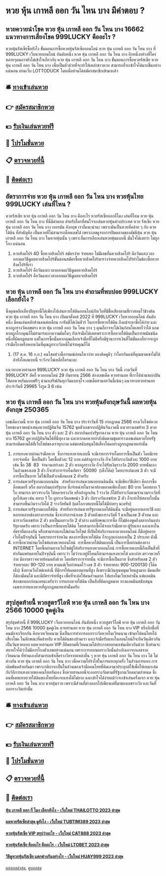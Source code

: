 # หวย หุ้น เกาหลี ออก วัน ไหน บาง มีคำตอบ ?
## หวยควายนำโชค หวย หุ้น เกาหลี ออก วัน ไหน บาง 16662 แนวทางการเสี่ยงโชค 999LUCKY คืออะไร ?
หวยหุ้นรัสเซียซื้อยังไง
ขั้นตอนการซื้อหวยหุ้นรัสเซียออนไลน์ หวย หุ้น เกาหลี ออก วัน ไหน บาง ที่ 999LUCKY เว็บหวยออนไลน์ อันดับหนึ่ง หวย หุ้น เกาหลี ออก วัน ไหน บาง อีกหนึ่งอย่างที่ใครหลายๆคนอาจยังไม่เข้าใจเกี่ยวกับ หวย หุ้น เกาหลี ออก วัน ไหน บาง ขั้นตอนการซื้อหวยรัสเซีย หวย หุ้น เกาหลี ออก วัน ไหน บาง เพื่อเป็นตัวช่วยที่จะทำให้เหล่าชาวหวย สามารถที่จะเข้าใจได้มากขึ้นอย่างแน่นอน ผ่านเว็บ LOTTODUCK โดยเมื่อท่านได้สมัครสมาชิกเข้ามาเเล้ว

## 🛎 [ทางเข้าเล่นหวย](https://bit.ly/3BG5bNw)
## 👉 [สมัครสมาชิกหวย](https://bit.ly/3BG5bNw)
## 💵 [รับเงินเล่นหวยฟรี](https://bit.ly/3C3mvgS)
## 👑 [โปรโมชั่นหวย](https://bit.ly/3C3mvgS)
## 📋 [ตรวจหวยที่นี้](https://bit.ly/3C3mvgS)
## 📱 [ติดต่อเรา](https://bit.ly/3C3mvgS)

## อัตราการจ่าย หวย หุ้น เกาหลี ออก วัน ไหน บาง หวยหุ้นไทย 999LUCKY เล่นที่ไหน ?
หวยรัสเซีย หวย หุ้น เกาหลี ออก วัน ไหน บาง คืออะไร หวยรัสเซียออกกี่โมง เล่นที่ไหน หวย หุ้น เกาหลี ออก วัน ไหน บาง ที่นี่มีคำตอบ
สำหรับใครที่สนใจจะเล่นหวยหุ้นต่างประเทศ หวย รัสเซีย หวย หุ้น เกาหลี ออก วัน ไหน บาง เยอรมัน อังกฤษ เราก็แนะนำนะ เพราะมันเป็นหวยที่คล้าย ๆ กับ หวยใต้ดิน ที่สำคัญคือ เป็นหวยที่ไม่สามารถล็อคเลขได้ เพราะเลขดูจากการปิดตลาดของดัชนีหุ้น หวย หุ้น เกาหลี ออก วัน ไหน บาง ในหวยหุ้นนั้น ๆ เพราะงั้นการเลือกเล่นหวยหุ้นแบบนี้ มั่นใจได้เลยว่า ไม่ถูกโกง แน่นอน
1. หวยสิงคโปร์ 4D ซื้อหวยสิงคโปร์ สมัครง่าย จ่ายแพง ไม่มีเลขอั้นหวยสิงคโปร์ คือวันและเวลาออกผลวิธีดูผลหวยสิงคโปร์ขั้นตอนสมัครซื้อหวยสิงคโปร์ตารางจ่ายหวยสิงคโปร์ทำไมต้องซื้อหวยสิงคโปร์ที่เรา
2. หวยสิงคโปร์ คือวันและเวลาออกผลวิธีดูผลหวยสิงคโปร์
3. หวยสิงคโปร์ คือวันและเวลาออกผลวิธีดูผลหวยสิงคโปร์

## หวย หุ้น เกาหลี ออก วัน ไหน บาง คำถามที่พบบ่อย 999LUCKY เลือกยังไง ?
ซึ่งคุณหลีกเลี่ยงปัญหานี้ได้เพียงไปเล่นหวยใต้ดินออนไลน์กับเว็บที่มีชื่อเสียงตามที่เราสอนไว้ข้างต้น หวย หุ้น เกาหลี ออก วัน ไหน บาง เปิดมาตั้งแต่ 2022 ที่ 999LUCKY เว็บหวยออนไลน์ อันดับหนึ่ง มีคนเล่นหลักล้านคนต่อเดือน การันตีได้เงินชัวร์
ในการซื้อหวยใต้ดิน ถึงแม้จะหาซื้อได้ง่าย และหากถูกรางวัลเลขตรง หวย หุ้น เกาหลี ออก วัน ไหน บาง ๆ คุณก็อาจจะได้เงินก้อนโตเลยก็ว่าได้
แถมหากถูกโกงคุณก็ไม่สามารถเอาความผิดใดๆ กับเจ้ามือได้เลยเพราะการซื้อหวยใต้ดินเป็นการพนันชนิดหนึ่งที่ผิดกฎหมาย
แต่ในการซื้อนั้นหากคุณเลือกเจ้ามือที่ไม่ดีหรือมีฐานะการเงินที่ไม่มั่นคงก็อาจจะถูกเจ้ามือโกงหรือหอบเงินที่คุณถูกรางวัลหนีไม่จ่ายคุณก็ได้
1. (17 ส.ค. 16 ก.ย.) คนโสดช่วงนี้อารมณ์อ่อนไหวง่าย ลองคิดดูดีๆ ว่าใครกันแน่ที่คุณขาดเขาไม่ได้ ถ้ายังโลเลแบบนี้ ระวังจะไม่เหลือใครนะคะ

แนวทางหวยฮานอย 999LUCKY หวย หุ้น เกาหลี ออก วัน ไหน บาง วันนี้ งวดวันที่ 999LUCKY ลัคกี้ หวยออนไลน์ 29 กันยายน 2566 ส่องเลขเด็ด หวยฮานอย ที่เราได้นำมาแบ่งปันให้คอหวยกันแบบฟรีๆ นำมาเสริฟกันทุกวันแบบจุใจ
เลขเด็ดฮานอยวันนี้เน้นๆ แนวทางหวยฮานอย ประจำวันที่ 29965 วิ่งรูด 3 6 เน้น

## หวย หุ้น เกาหลี ออก วัน ไหน บาง หวยหุ้นอังกฤษวันนี้ ผลหวยหุ้นอังกฤษ 250365
เลขเด็ดงวดนี้ หวย หุ้น เกาหลี ออก วัน ไหน บาง ประจำวันที่ 15 กรกฎาคม 2566 ทางเว็บไซต์หวยไทยของเราขอนำเสนอหวยปฏิทินจีน 15762 ชุดตัวเลขจากปฏิทินจีนงวดนี้ แนวทางเลขท้าย 3 หวย หุ้น เกาหลี ออก วัน ไหน บาง ตัว และ 2 ตัว สลากกินแบ่งรัฐบาลงวด หวย หุ้น เกาหลี ออก วัน ไหน บาง 15762 ดูหวยปฏิทินจีนได้ที่นี่ทุกงวด และหากคอหวยกำลังติดตามชุดตารางเลขเด่นหวยไทยรัฐ สามารถติดตามได้ที่เว็บไซต์ของเราทุกงวด แต่ขอสนับสนุนให้เสี่ยงโชคอย่างถูกกฎหมายเท่านั้น
1. การแทงหวยผ่านเจ้ามือหวย  ซึ่งการแทงหวยแบบนี้ จะมีเรทการจ่ายโดยการซื้อเป็นตัว โดยมีเรทการจ่ายคือ  ซื้อเป็นตัว โดยซื้อตัวละ 12 บาท แต่ถ้าถูกรางวัล ก็จะได้รับรางวัลตัวละ 1000 บาท เช่น ซื้อ 38  83  จำนวนอย่างละ 2 ตัว หากถูกรางวัล ก็จะได้รับเงินรางวัล 2000 บาทนั่นเอง  ในส่วนของเลข 3 ตัว ก็จะทำการจ่ายในอัตรา  50090  (เต็งโต๊ด) โดยการเล่นเลข 3 ตัว จะมีการซื้อเป็นบาท ไม่ใช่เป็นตัวเหมือนเลข 2 ตัวครับ
2. การเล่นหวยรัฐบาลแบบบนดิน   สำหรับการเล่นหวยแบบบนดินนั้น จะมีเพียงวิธีเดียว คือการซื้อ ล็อตเตอรี่ หรือ สลากกินแบ่งรัฐบาล ซึ่งจำหน่ายในราคาท้องตลาดเพียงใบละ 80 บาท โดยสลาก 1 ใบ สามารถ ตรวจรางวัล ได้หลายรางวัล หรือถ้าถูกเกิน 1 รางวัล ก็ได้รับรางวัลตามจำนวนรางวัลที่ถูกไปเลย เช่น สลาก 1 ใบ ถูกรางวัลเลขหน้า 3 ตัว กับรางวัลเลขท้าย 2 ตัว ก็จะทำให้สลากใบนั้น สามารถขึ้นเงินรางวัลได้ 2 รางวัลทันที (แต่โอกาสแบบนี้ไม่ได้มีบ่อยๆ นะครับ)
3. การเล่นหวยรัฐบาลแบบใต้ดิน  สำหรับการเล่นหวยรัฐบาลแบบใต้ดินนั้น จะมีอยู่หลากหลายวิธี และหลากหลายช่องทางการเล่น ซึ่งจะทำการนำเลข 3 ตัวหลังของรางวัลที่ 1 มาเป็นเลข 3 ตัวบน และนำรางวัลเลขท้าย 2 ตัว มาเป็นผลรางวัล 2 ตัวล่าง แต่ลักษณะการซื้อ ก็ไม่ต้องพูดถึงสลากกินแบ่งรัฐบาลครับ เพราะว่าเป็นการซื้อแบบใต้ดิน โดยสามารถซื้อได้จากเจ้ามือหวย ผู้รับแทง และแทงในอัตราที่ตกลงกัน หรือสามารถแทงได้ผ่านเว็บไซต์ ที่เปิดให้บริการแทงหวยออนไลน์ ก็มีอยู่หลายเว็บในปัจจุบันนี้ โดยเรทการจ่ายเงิน ของการซื้อหวยใต้ดิน ก็จะถูกแบ่งออกเป็น 2 ประเภท ดังนี้
4. การซื้อหวยผ่านเว็บไซต์แทงหวยออนไลน์  การซื้อหวยใต้ดินแบบนี้ เป็นการซื้อผ่านช่องทาง INTERNET โดยซื้อผ่านทางเว็บไซต์ผู้ให้บริการแทงหวยออนไลน์ การซื้อหวยแบบนี้ถือเป็นสิ่งที่ทำกันแพร่หลายในปัจจุบันนี้ เพราะว่า ไม่ว่าจะอยู่ที่ไหนก็สามารถแทงหวยได้ แทงง่าย ตรวจหวยก็ง่าย มีการตรวจหวยย้อนหลังด้วย โดยอัตราการจ่ายนั้น จะมีการซื้อเป็นบาท ซึ่งสำหรับเลข 2 ตัว จ่ายบาทละ 90-120 บาท ตามแต่เว็บกำหนดไว้ เลข 3 ตัว จ่ายบาทละ 900-1200130 (โต๊ดเต็ง) ซึ่งทางเว็บไซต์เหล่านี้ ที่มีการให้ผลตอบแทนที่สูง ก็เพราะมีเงินทุนหมุนเวียนสูงมาก มีคนเสีย ก็ต้องมีคนได้ และมีอัตราจ่ายที่สูง เพื่อที่จะล่อให้คนส่วนมาก ไปแทงในเว็บเหล่านั้น แต่แอดมินต้องขอบอกก่อนเลยนะครับว่า การแทงหวยใต้ดิน เป็นสิ่งที่ผิดกฎหมาย ทางแอดมินสนับสนุนเฉพาะการแทงหวยที่ถูกกฎหมายเท่านั้นครับ

## สรุปสุดท้ายนี้ หวยสูตรวีไอพี หวย หุ้น เกาหลี ออก วัน ไหน บาง 2566 10000 ชุดคู่เงิน
สรุปสุดท้ายนี้ ที่ 999LUCKY เว็บหวยออนไลน์ อันดับหนึ่ง หวยสูตรวีไอพี หวย หุ้น เกาหลี ออก วัน ไหน บาง 2566 10000 ชุดคู่เงิน หวยฮานอย หวย หุ้น เกาหลี ออก วัน ไหน บาง VIP หรืออีกชื่อที่คนมักจะเรียกกัน คือหวยเวียดนาม ซึ่งเป็นการทำการออกรางวัลหวยในเวียดนาม เข้ามาให้คนไทยได้เสี่ยงโชค ในลักษณะที่คล้ายกับ หวยใต้ดินของบ้านเรา
และเจ้ามือรับแทงในออนไลน์ก็จะยึดวันเดียวกันเป็นวันหวยออก ผลหวยฮานอย VIP ก็ยึดตามที่เวียดนามได้ประกาศออกมาเช่นเดียวกันด้วย ซึ่งท่านจะสบายใจได้ว่าไม่มีการโกงตัวเลขอย่างแน่นอน
เพราะการออกผลรางวัลนั้นอ้างอิงเอาจากเลขจากเวียดนาม ที่ท่านเองก็สามารถเข้าเช็ครางวัลจากแหล่งอื่น ๆ หวย หุ้น เกาหลี ออก วัน ไหน บาง ได้ ไม่ต่างกัน หวย หุ้น เกาหลี ออก วัน ไหน บาง เพื่อความโปร่งใสในการแทงทุกครั้ง
ในส่วนการแทง การเดิมพันคล้ายกันมา เพราะกติกาจะเป็นในส่วนของเจ้ามือคนไทยที่คิดเอามาประยุกต์ใช้เพื่อให้เหมาะสมกับวิถีการแทงหวยของคนไทยกันเอง ซึ่งหวยฮานอยนี่จะออกรางวัลตามที่รัฐบาลเวียดนามกำหนด
ซึ่งคนที่เคยแทงหวยใต้ดินของไทยก็คงจะแทงได้ไม่ยาก และเข้าใจได้ง่ายแม้ว่าจะเข้าเล่นครั้งแรก หวย หุ้น เกาหลี ออก วัน ไหน บาง หวยลุ้นรวย เพราะมีส่วนที่ต่างออกไปเพียงแค่ที่มาของเลขรางวัล และวันที่ออกรางวัลเท่านั้น

## 🛎 [ทางเข้าเล่นหวย](https://bit.ly/3BG5bNw)
## 👉 [สมัครสมาชิกหวย](https://bit.ly/3BG5bNw)
## 💵 [รับเงินเล่นหวยฟรี](https://bit.ly/3C3mvgS)
## 👑 [โปรโมชั่นหวย](https://bit.ly/3C3mvgS)
## 📋 [ตรวจหวยที่นี้](https://bit.ly/3C3mvgS)
## 📱 [ติดต่อเรา](https://bit.ly/3C3mvgS)

#### [หุ้น เกาหลี ออก กี่ โมง เลือกยังไง - เว็บใหม่ THAILOTTO 2023 ล่าสุด](https://atom.io/themes/หุ้น%20เกาหลี%20ออก%20กี่%20โมง%20เลือกยังไง%20-%20เว็บใหม่%20thailotto%202023%20ล่าสุด)
#### [ผลหวยรัสเซียล่าสุด ดูยังไง - เว็บใหม่ TUBTIM389 2023 ล่าสุด](https://atom.io/themes/ผลหวยรัสเซียล่าสุด%20ดูยังไง%20-%20เว็บใหม่%20tubtim389%202023%20ล่าสุด)
#### [หวยหุ้นรัสเซีย VIP สรุปว่าอะไร - เว็บใหม่ CAT888 2023 ล่าสุด](https://atom.io/themes/หวยหุ้นรัสเซีย%20vip%20สรุปว่าอะไร%20-%20เว็บใหม่%20cat888%202023%20ล่าสุด)
#### [หวยหุ้นรัสเซีย คืออะไร คืออะไร - เว็บใหม่ LTOBET 2023 ล่าสุด](https://atom.io/themes/หวยหุ้นรัสเซีย%20คืออะไร%20คืออะไร%20-%20เว็บใหม่%20ltobet%202023%20ล่าสุด)
#### [วิธีดูหวยหุ้นรัสเซีย แตกต่างกันอย่างไร - เว็บใหม่ HUAY999 2023 ล่าสุด](https://atom.io/themes/วิธีดูหวยหุ้นรัสเซีย%20แตกต่างกันอย่างไร%20-%20เว็บใหม่%20huay999%202023%20ล่าสุด)

[ผลบอลล่าสุด](https://siamsport.tv "ผลบอลล่าสุด"), [ดูบอลสด](https://siamsport.tv/ดูบอลสด "ดูบอลสด")